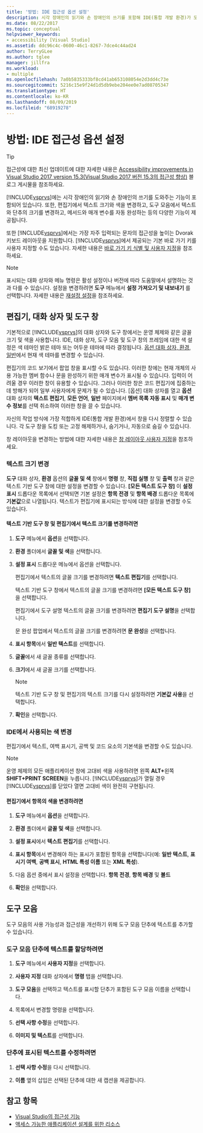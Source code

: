 ```yaml
---
title: '방법: IDE 접근성 옵션 설정'
description: 시각 장애인의 읽기와 손 장애인의 쓰기를 포함해 IDE(통합 개발 환경)가 모든 이의 사용을 도와줄 Visual Studio의 접근성 옵션을 설정 하는 방법에 대해 알아봅니다.
ms.date: 08/22/2017
ms.topic: conceptual
helpviewer_keywords:
- accessibility [Visual Studio]
ms.assetid: ddc96c4c-0600-46c1-8267-7dce4c44ad24
author: TerryGLee
ms.author: tglee
manager: jillfra
ms.workload:
- multiple
ms.openlocfilehash: 7a0b5835333bf8cd41ab653108054e2d3dd4c73e
ms.sourcegitcommit: 5216c15e9f24d1d5db9ebe204ee0e7ad08705347
ms.translationtype: HT
ms.contentlocale: ko-KR
ms.lasthandoff: 08/09/2019
ms.locfileid: "68919278"
---
```

# <a name="how-to-set-ide-accessibility-options"></a>방법: IDE 접근성 옵션 설정

> [!TIP]
> 접근성에 대한 최신 업데이트에 대한 자세한 내용은 [Accessibility improvements in Visual Studio 2017 version 15.3(Visual Studio 2017 버전 15.3의 접근성 향상)](https://devblogs.microsoft.com/visualstudio/accessibility-improvements-in-visual-studio-2017-version-15-3/) 블로그 게시물을 참조하세요.

[!INCLUDE[vsprvs](../../code-quality/includes/vsprvs_md.md)]에는 시각 장애인의 읽기와 손 장애인의 쓰기를 도와주는 기능이 포함되어 있습니다. 또한, 편집기에서 텍스트 크기와 색을 변경하고, 도구 모음에서 텍스트와 단추의 크기를 변경하고, 메서드와 매개 변수를 자동 완성하는 등의 다양한 기능이 제공됩니다.

또한 [!INCLUDE[vsprvs](../../code-quality/includes/vsprvs_md.md)]에서는 가장 자주 입력되는 문자의 접근성을 높이는 Dvorak 키보드 레이아웃을 지원합니다. [!INCLUDE[vsprvs](../../code-quality/includes/vsprvs_md.md)]에서 제공되는 기본 바로 가기 키를 사용자 지정할 수도 있습니다. 자세한 내용은 [바로 가기 키 식별 및 사용자 지정](../../ide/identifying-and-customizing-keyboard-shortcuts-in-visual-studio.md)을 참조하세요.

> [!NOTE]
> 표시되는 대화 상자와 메뉴 명령은 활성 설정이나 버전에 따라 도움말에서 설명하는 것과 다를 수 있습니다. 설정을 변경하려면 **도구** 메뉴에서 **설정 가져오기 및 내보내기** 를 선택합니다. 자세한 내용은 [재설정 설정](../environment-settings.md#reset-settings)을 참조하세요.

## <a name="editors-dialogs-and-tool-windows"></a>편집기, 대화 상자 및 도구 창

기본적으로 [!INCLUDE[vsprvs](../../code-quality/includes/vsprvs_md.md)]의 대화 상자와 도구 창에서는 운영 체제와 같은 글꼴 크기 및 색을 사용합니다. IDE, 대화 상자, 도구 모음 및 도구 창의 프레임에 대한 색 설정은 색 테마인 밝은 테마 또는 어두운 테마에 따라 결정됩니다. [옵션 대화 상자, 환경, 일반](../../ide/reference/general-environment-options-dialog-box.md)에서 현재 색 테마를 변경할 수 있습니다.

편집기의 코드 보기에서 팝업 창을 표시할 수도 있습니다. 이러한 창에는 현재 개체의 사용 가능한 멤버 함수나 문을 완성하기 위한 매개 변수가 표시될 수 있습니다. 입력이 어려울 경우 이러한 창이 유용할 수 있습니다. 그러나 이러한 창은 코드 편집기에 집중하는 데 방해가 되어 일부 사용자에게 문제가 될 수 있습니다. [옵션] 대화 상자를 열고 **옵션** 대화 상자의 **텍스트 편집기**, **모든 언어**, **일반** 페이지에서 **멤버 목록 자동 표시** 및 **매개 변수 정보**를 선택 취소하여 이러한 창을 끌 수 있습니다.

자신의 작업 방식에 가장 적합하게 IDE(통합 개발 환경)에서 창을 다시 정렬할 수 있습니다. 각 도구 창을 도킹 또는 고정 해제하거나, 숨기거나, 자동으로 숨길 수 있습니다.

창 레이아웃을 변경하는 방법에 대한 자세한 내용은 [창 레이아웃 사용자 지정](../../ide/customizing-window-layouts-in-visual-studio.md)을 참조하세요.

### <a name="changing-the-size-of-text"></a>텍스트 크기 변경

**도구** 대화 상자, **환경** 옵션의 **글꼴 및 색** 창에서 **명령** 창, **직접 실행** 창 및 **출력** 창과 같은 텍스트 기반 도구 창에 대한 설정을 변경할 수 있습니다. **[모든 텍스트 도구 창]** 이 **설정 표시** 드롭다운 목록에서 선택되면 기본 설정은 **항목 전경** 및 **항목 배경** 드롭다운 목록에 **기본값**으로 나열됩니다. 텍스트가 편집기에 표시되는 방식에 대한 설정을 변경할 수도 있습니다.

#### <a name="to-change-the-size-of-text-in-text-based-tool-windows-and-editors"></a>텍스트 기반 도구 창 및 편집기에서 텍스트 크기를 변경하려면

1. **도구** 메뉴에서 **옵션**을 선택합니다.

2. **환경** 폴더에서 **글꼴 및 색**을 선택합니다.

3. **설정 표시** 드롭다운 메뉴에서 옵션을 선택합니다.

     편집기에서 텍스트의 글꼴 크기를 변경하려면 **텍스트 편집기**를 선택합니다.

     텍스트 기반 도구 창에서 텍스트의 글꼴 크기를 변경하려면 **[모든 텍스트 도구 창]** 을 선택합니다.

     편집기에서 도구 설명 텍스트의 글꼴 크기를 변경하려면 **편집기 도구 설명**을 선택합니다.

     문 완성 팝업에서 텍스트의 글꼴 크기를 변경하려면 **문 완성**을 선택합니다.

4. **표시 항목**에서 **일반 텍스트**를 선택합니다.

5. **글꼴**에서 새 글꼴 종류를 선택합니다.

6. **크기**에서 새 글꼴 크기를 선택합니다.

    > [!NOTE]
    > 텍스트 기반 도구 창 및 편집기의 텍스트 크기를 다시 설정하려면 **기본값 사용**을 선택합니다.

7. **확인**을 선택합니다.

### <a name="change-the-colors-that-are-used-in-the-ide"></a>IDE에서 사용되는 색 변경

편집기에서 텍스트, 여백 표시기, 공백 및 코드 요소의 기본색을 변경할 수도 있습니다.

> [!NOTE]
> 운영 체제의 모든 애플리케이션 창에 고대비 색을 사용하려면 왼쪽 <strong>ALT+</strong>왼쪽 **SHIFT+PRINT SCREEN**을 누릅니다. [!INCLUDE[vsprvs](../../code-quality/includes/vsprvs_md.md)]가 열릴 경우 [!INCLUDE[vsprvs](../../code-quality/includes/vsprvs_md.md)]를 닫았다 열면 고대비 색이 완전히 구현됩니다.

#### <a name="to-change-the-color-of-items-in-the-editor"></a>편집기에서 항목의 색을 변경하려면

1. **도구** 메뉴에서 **옵션**을 선택합니다.

2. **환경** 폴더에서 **글꼴 및 색**을 선택합니다.

3. **설정 표시**에서 **텍스트 편집기**를 선택합니다.

4. **표시 항목**에서 변경해야 하는 표시가 포함된 항목을 선택합니다(예: **일반 텍스트**, **표시기 여백**, **공백 표시**, **HTML 특성 이름** 또는 **XML 특성**).

5. 다음 옵션 중에서 표시 설정을 선택합니다. **항목 전경**, **항목 배경** 및 **볼드**

6. **확인**을 선택합니다.

## <a name="toolbars"></a>도구 모음

도구 모음의 사용 가능성과 접근성을 개선하기 위해 도구 모음 단추에 텍스트를 추가할 수 있습니다.

### <a name="to-assign-text-to-toolbar-buttons"></a>도구 모음 단추에 텍스트를 할당하려면

1. **도구** 메뉴에서 **사용자 지정**을 선택합니다.

2. **사용자 지정** 대화 상자에서 **명령** 탭을 선택합니다.

3. **도구 모음**을 선택하고 텍스트를 표시할 단추가 포함된 도구 모음 이름을 선택합니다.

4. 목록에서 변경할 명령을 선택합니다.

5. **선택 사항 수정**을 선택합니다.

6. **이미지 및 텍스트**를 선택합니다.

### <a name="to-modify-the-displayed-text-in-a-button"></a>단추에 표시된 텍스트를 수정하려면

1. **선택 사항 수정**을 다시 선택합니다.

2. **이름** 옆의 삽입은 선택된 단추에 대한 새 캡션을 제공합니다.

## <a name="see-also"></a>참고 항목

* [Visual Studio의 접근성 기능](../../ide/reference/accessibility-features-of-visual-studio.md)
* [액세스 가능한 애플리케이션 설계를 위한 리소스](../../ide/reference/resources-for-designing-accessible-applications.md)